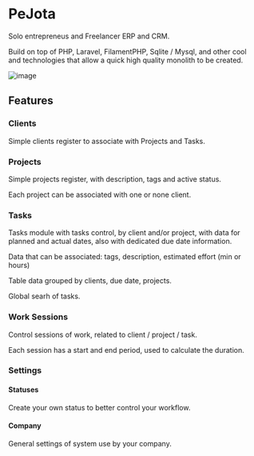 # PeJota

Solo entrepreneus and Freelancer ERP and CRM.

Build on top of PHP, Laravel, FilamentPHP, Sqlite / Mysql, and other cool and technologies
that allow a quick high quality monolith to be created.

![image](https://github.com/mazer-dev/pejota/assets/652935/bd830e15-fc44-497a-afef-3f79a177d4b0)


## Features

### Clients

Simple clients register to associate with Projects and Tasks.

### Projects

Simple projects register, with description, tags and active status.

Each project can be associated with one or none client.

### Tasks

Tasks module with tasks control, by client and/or project, with data for planned and actual dates, also with dedicated due date information.

Data that can be associated: tags, description, estimated effort (min or hours)

Table data grouped by clients, due date, projects.

Global searh of tasks.

### Work Sessions

Control sessions of work, related to client / project / task.

Each session has a start and end period, used to calculate the duration.

### Settings

#### Statuses

Create your own status to better control your workflow.

#### Company

General settings of system use by your company.
